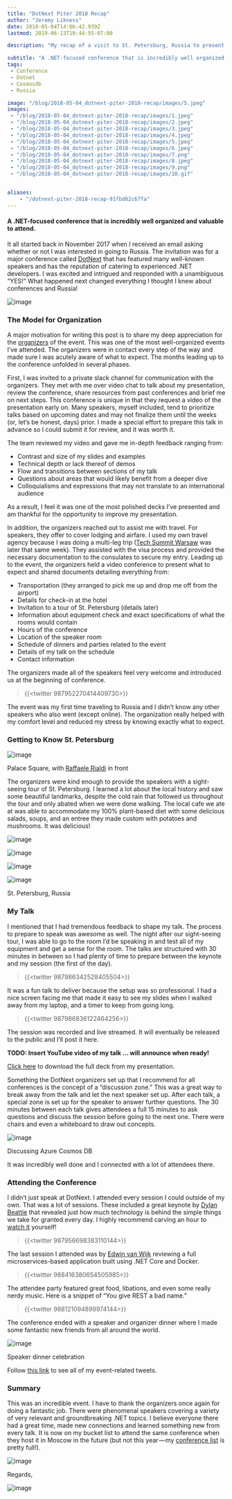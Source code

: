 ```yaml
---
title: "DotNext Piter 2018 Recap"
author: "Jeremy Likness"
date: 2018-05-04T14:06:42.939Z
lastmod: 2019-06-13T10:44:55-07:00

description: "My recap of a visit to St. Petersburg, Russia to present Explore the Azure Cosmos DB at the DotNext conference. Includes video and slides."

subtitle: "A .NET-focused conference that is incredibly well organized and valuable to attend."
tags:
 - Conference 
 - Dotnet 
 - Cosmosdb 
 - Russia 

image: "/blog/2018-05-04_dotnext-piter-2018-recap/images/5.jpeg" 
images:
 - "/blog/2018-05-04_dotnext-piter-2018-recap/images/1.jpeg" 
 - "/blog/2018-05-04_dotnext-piter-2018-recap/images/2.jpeg" 
 - "/blog/2018-05-04_dotnext-piter-2018-recap/images/3.jpeg" 
 - "/blog/2018-05-04_dotnext-piter-2018-recap/images/4.jpeg" 
 - "/blog/2018-05-04_dotnext-piter-2018-recap/images/5.jpeg" 
 - "/blog/2018-05-04_dotnext-piter-2018-recap/images/6.jpeg" 
 - "/blog/2018-05-04_dotnext-piter-2018-recap/images/7.png" 
 - "/blog/2018-05-04_dotnext-piter-2018-recap/images/8.jpeg" 
 - "/blog/2018-05-04_dotnext-piter-2018-recap/images/9.png" 
 - "/blog/2018-05-04_dotnext-piter-2018-recap/images/10.gif" 


aliases:
    - "/dotnext-piter-2018-recap-91fbd02c67fa"
---
```


#### A .NET-focused conference that is incredibly well organized and valuable to attend.

It all started back in November 2017 when I received an email asking whether or not I was interested in going to Russia. The invitation was for a major conference called [DotNext](https://dotnext-piter.ru/en/) that has featured many well-known speakers and has the reputation of catering to experienced .NET developers. I was excited and intrigued and responded with a unambiguous “YES!” What happened next changed everything I thought I knew about conferences and Russia!




![image](/blog/2018-05-04_dotnext-piter-2018-recap/images/1.jpeg)



### The Model for Organization

A major motivation for writing this post is to share my deep appreciation for the [organizers](https://dotnext-piter.ru/en/organizers/) of the event. This was one of the most well-organized events I’ve attended. The organizers were in contact every step of the way and made sure I was acutely aware of what to expect. The months leading up to the conference unfolded in several phases.

First, I was invited to a private slack channel for communication with the organizers. They met with me over video chat to talk about my presentation, review the conference, share resources from past conferences and brief me on next steps. This conference is unique in that they request a video of the presentation early on. Many speakers, myself included, tend to prioritize talks based on upcoming dates and may not finalize them until the weeks (or, let’s be honest, days) prior. I made a special effort to prepare this talk in advance so I could submit it for review, and it was worth it.

The team reviewed my video and gave me in-depth feedback ranging from:

*   Contrast and size of my slides and examples
*   Technical depth or lack thereof of demos
*   Flow and transitions between sections of my talk
*   Questions about areas that would likely benefit from a deeper dive
*   Colloquialisms and expressions that may not translate to an international audience

As a result, I feel it was one of the most polished decks I’ve presented and am thankful for the opportunity to improve my presentation.

In addition, the organizers reached out to assist me with travel. For speakers, they offer to cover lodging and airfare. I used my own travel agency because I was doing a multi-leg trip ([Tech Summit Warsaw](https://twitter.com/i/moments/990597470366437376) was later that same week). They assisted with the visa process and provided the necessary documentation to the consulates to secure my entry. Leading up to the event, the organizers held a video conference to present what to expect and shared documents detailing everything from:

*   Transportation (they arranged to pick me up and drop me off from the airport)
*   Details for check-in at the hotel
*   Invitation to a tour of St. Petersburg (details later)
*   Information about equipment check and exact specifications of what the rooms would contain
*   Hours of the conference
*   Location of the speaker room
*   Schedule of dinners and parties related to the event
*   Details of my talk on the schedule
*   Contact information

The organizers made all of the speakers feel very welcome and introduced us at the beginning of conference.

> {{<twitter 987952270414409730>}}


The event was my first time traveling to Russia and I didn’t know any other speakers who also went (except online). The organization really helped with my comfort level and reduced my stress by knowing exactly what to expect.

### Getting to Know St. Petersburg



![image](/blog/2018-05-04_dotnext-piter-2018-recap/images/2.jpeg)

Palace Square, with [Raffaele Rialdi](https://twitter.com/raffaeler) in front

The organizers were kind enough to provide the speakers with a sight-seeing tour of St. Petersburg. I learned a lot about the local history and saw some beautiful landmarks, despite the cold rain that followed us throughout the tour and only abated when we were done walking. The local cafe we ate at was able to accommodate my 100% plant-based diet with some delicious salads, soups, and an entree they made custom with potatoes and mushrooms. It was delicious!



![image](/blog/2018-05-04_dotnext-piter-2018-recap/images/3.jpeg)





![image](/blog/2018-05-04_dotnext-piter-2018-recap/images/4.jpeg)





![image](/blog/2018-05-04_dotnext-piter-2018-recap/images/5.jpeg)





![image](/blog/2018-05-04_dotnext-piter-2018-recap/images/6.jpeg)

St. Petersburg, Russia

### My Talk

I mentioned that I had tremendous feedback to shape my talk. The process to prepare to speak was awesome as well. The night after our sight-seeing tour, I was able to go to the room I’d be speaking in and test all of my equipment and get a sense for the room. The talks are structured with 30 minutes in between so I had plenty of time to prepare between the keynote and my session (the first of the day).

> {{<twitter 987986342528405504>}}


It was a fun talk to deliver because the setup was so professional. I had a nice screen facing me that made it easy to see my slides when I walked away from my laptop, and a timer to keep from going long.

> {{<twitter 987986836122464256>}}


The session was recorded and live streamed. It will eventually be released to the public and I’ll post it here.

**TODO: Insert YouTube video of my talk … will announce when ready!**

[Click here](https://jlikme.blob.core.windows.net/presentations/cosmosdb-dotnext.pptx) to download the full deck from my presentation.

Something the DotNext organizers set up that I recommend for all conferences is the concept of a “discussion zone.” This was a great way to break away from the talk and let the next speaker set up. After each talk, a special zone is set up for the speaker to answer further questions. The 30 minutes between each talk gives attendees a full 15 minutes to ask questions and discuss the session before going to the next one. There were chairs and even a whiteboard to draw out concepts.




![image](/blog/2018-05-04_dotnext-piter-2018-recap/images/7.png)

Discussing Azure Cosmos DB



It was incredibly well done and I connected with a lot of attendees there.

### Attending the Conference

I didn’t just speak at DotNext. I attended every session I could outside of my own. That was a lot of sessions. These included a great keynote by [Dylan Beattie](https://twitter.com/dylanbeattie) that revealed just how much technology is behind the simple things we take for granted every day. I highly recommend carving an hour to [watch it](https://youtu.be/M5edtzCNACE?t=56m52s) yourself!

> {{<twitter 987956698383110144>}}


The last session I attended was by [Edwin van Wijk](https://twitter.com/evanwijk) reviewing a full microservices-based application built using .NET Core and Docker.

> {{<twitter 988416380654505985>}}


The attendee party featured great food, libations, and even some really nerdy music. Here is a snippet of “You give REST a bad name.”

> {{<twitter 988121094899974144>}}


The conference ended with a speaker and organizer dinner where I made some fantastic new friends from all around the world.




![image](/blog/2018-05-04_dotnext-piter-2018-recap/images/8.jpeg)

Speaker dinner celebration



Follow [this link](https://twitter.com/i/moments/988001827013709824) to see all of my event-related tweets.

### Summary

This was an incredible event. I have to thank the organizers once again for doing a fantastic job. There were phenomenal speakers covering a variety of very relevant and groundbreaking .NET topics. I believe everyone there had a great time, made new connections and learned something new from every talk. It is now on my bucket list to attend the same conference when they host it in Moscow in the future (but not this year — my [conference list](https://blog.jeremylikness.com/upcoming-talks-eaf27ff8a3a7) is pretty full!).




![image](/blog/2018-05-04_dotnext-piter-2018-recap/images/9.png)



Regards,




![image](/blog/2018-05-04_dotnext-piter-2018-recap/images/10.gif)
